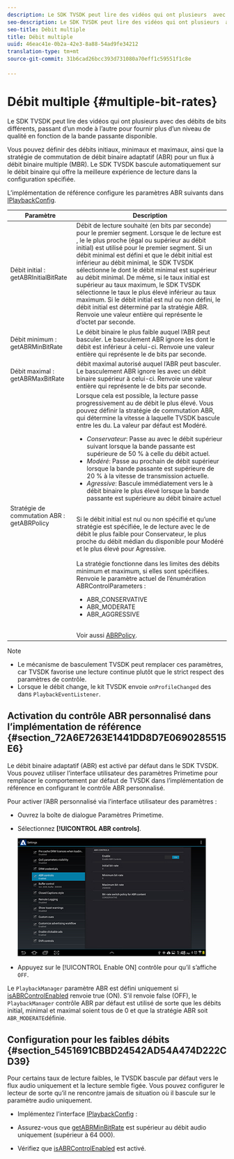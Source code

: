 ```yaml
---
description: Le SDK TVSDK peut lire des vidéos qui ont plusieurs  avec des débits de bits différents, passant d’un mode à l’autre pour fournir plus d’un niveau de qualité en fonction de la bande passante disponible.
seo-description: Le SDK TVSDK peut lire des vidéos qui ont plusieurs  avec des débits de bits différents, passant d’un mode à l’autre pour fournir plus d’un niveau de qualité en fonction de la bande passante disponible.
seo-title: Débit multiple
title: Débit multiple
uuid: 46eac41e-0b2a-42e3-8a88-54ad9fe34212
translation-type: tm+mt
source-git-commit: 31b6cad26bcc393d731080a70eff1c59551f1c8e

---
```



# Débit multiple {#multiple-bit-rates}

Le SDK TVSDK peut lire des vidéos qui ont plusieurs  avec des débits de bits différents, passant d’un mode à l’autre pour fournir plus d’un niveau de qualité en fonction de la bande passante disponible.

Vous pouvez définir des débits initiaux, minimaux et maximaux, ainsi que la stratégie de commutation de débit binaire adaptatif (ABR) pour un flux à débit binaire multiple (MBR). Le SDK TVSDK bascule automatiquement sur le débit binaire qui offre la meilleure expérience de lecture dans la configuration spécifiée.

L’implémentation de référence configure les paramètres ABR suivants dans [IPlaybackConfig](https://help.adobe.com/en_US/primetime/api/reference_implementation/android/javadoc/com/adobe/primetime/reference/config/IPlaybackConfig.html).

| Paramètre | Description |
|--- |--- |
| Débit initial :  getABRInitialBitRate | Débit de lecture souhaité (en bits par seconde) pour le premier segment. Lorsque le de lecture est , le  le plus proche (égal ou supérieur au débit initial) est utilisé pour le premier segment.  Si un débit minimal est défini et que le débit initial est inférieur au débit minimal, le SDK TVSDK sélectionne le dont le débit minimal est supérieur au débit minimal. De même, si le taux initial est supérieur au taux maximum, le SDK TVSDK sélectionne le taux le plus élevé inférieur au taux maximum. Si le débit initial est nul ou non défini, le débit initial est déterminé par la stratégie ABR.  Renvoie une valeur entière qui représente le  d’octet par seconde. |
| Débit minimum :  getABRMinBitRate | Le débit binaire le plus faible auquel l’ABR peut basculer. Le basculement ABR ignore les  dont le débit est inférieur à celui-ci. Renvoie une valeur entière qui représente le  de bits par seconde. |
| Débit maximal :  getABRMaxBitRate | débit maximal autorisé auquel l’ABR peut basculer. Le basculement ABR ignore les  avec un débit binaire supérieur à celui-ci. Renvoie une valeur entière qui représente le  de bits par seconde. |
| Stratégie de commutation ABR :  getABRPolicy | Lorsque cela est possible, la lecture passe progressivement au  de débit le plus élevé. Vous pouvez définir la stratégie de commutation ABR, qui détermine la vitesse à laquelle TVSDK bascule entre les  du. La valeur par défaut est Modéré. <ul><li>*Conservateur*: Passe au  avec le débit supérieur suivant lorsque la bande passante est supérieure de 50 % à celle du débit actuel. </li><li>*Modéré*: Passe au prochain de débit supérieur lorsque la bande passante est supérieure de 20 % à la vitesse de transmission actuelle.</li><li>*Agressive*: Bascule immédiatement vers le à débit binaire le plus élevé  lorsque la bande passante est supérieure au débit binaire actuel</li></ul><br/>Si le débit initial est nul ou non spécifié et qu’une stratégie est spécifiée, le de lecture  avec le de débit le plus faible pour Conservateur, le plus proche du débit médian du disponible pour Modéré et le plus élevé pour Agressive.<br/><br/>La stratégie fonctionne dans les limites des débits minimum et maximum, si elles sont spécifiées.  Renvoie le paramètre actuel de l’énumération ABRControlParameters : <ul><li>ABR_CONSERVATIVE</li><li>ABR_MODERATE </li><li>ABR_AGGRESSIVE</li></ul><br>Voir aussi [ABRPolicy](https://help.adobe.com/en_US/primetime/api/psdk/javadoc/com/adobe/mediacore/ABRControlParameters.ABRPolicy.html). |

>[!NOTE]
>
>* Le mécanisme de basculement TVSDK peut remplacer ces paramètres, car TVSDK favorise une lecture continue plutôt que le strict respect des paramètres de contrôle.
>* Lorsque le débit change, le kit TVSDK envoie `onProfileChanged` des  dans `PlaybackEventListener`.


## Activation du contrôle ABR personnalisé dans l’implémentation de référence {#section_72A6E7263E1441DD8D7E0690285515E6}

Le débit binaire adaptatif (ABR) est activé par défaut dans le SDK TVSDK. Vous pouvez utiliser l’interface utilisateur des paramètres Primetime pour remplacer le comportement par défaut de TVSDK dans l’implémentation de référence en configurant le contrôle ABR personnalisé.

Pour activer l’ABR personnalisé via l’interface utilisateur des paramètres :

* Ouvrez la boîte de dialogue Paramètres Primetime.
* Sélectionnez **[!UICONTROL ABR controls]**.

   ![](assets/abr-configuration.jpg)

* Appuyez sur le [!UICONTROL Enable ON] contrôle pour qu’il s’affiche `OFF`.

Le `PlaybackManager` paramètre ABR est défini uniquement si [isABRControlEnabled](https://help.adobe.com/en_US/primetime/api/reference_implementation/android/javadoc/com/adobe/primetime/reference/config/IPlaybackConfig.html) renvoie true (ON). S’il renvoie false (OFF), le `PlaybackManager` contrôle ABR par défaut est utilisé de sorte que les débits initial, minimal et maximal soient tous de 0 et que la stratégie ABR soit `ABR_MODERATE`définie.

## Configuration pour les faibles débits {#section_5451691CBBD24542AD54A474D222CD39}

Pour certains taux de lecture faibles, le TVSDK bascule par défaut vers le flux audio uniquement et la lecture semble figée. Vous pouvez configurer le lecteur de sorte qu’il ne rencontre jamais de situation où il bascule sur le paramètre audio uniquement.

* Implémentez l’interface [IPlaybackConfig](https://help.adobe.com/en_US/primetime/api/reference_implementation/android/javadoc/com/adobe/primetime/reference/config/IPlaybackConfig.html) :

* Assurez-vous que [getABRMinBitRate](https://help.adobe.com/en_US/primetime/api/reference_implementation/android/javadoc/com/adobe/primetime/reference/config/IPlaybackConfig.html#getABRMinBitRate()) est supérieur au débit audio uniquement (supérieur à 64 000).
* Vérifiez que [isABRControlEnabled](https://help.adobe.com/en_US/primetime/api/reference_implementation/android/javadoc/com/adobe/primetime/reference/config/IPlaybackConfig.html#isABRControlEnabled()) est activé.